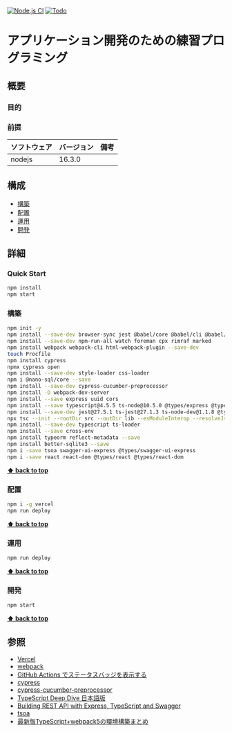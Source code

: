 [![Node.js CI](https://github.com/k2works/application_programing_excercise_2022/actions/workflows/node.js.yml/badge.svg)](https://github.com/k2works/application_programing_excercise_2022/actions/workflows/node.js.yml)
[![Todo](https://img.shields.io/endpoint?url=https://dashboard.cypress.io/badge/detailed/4uqmc1&style=plastic&logo=cypress)](https://dashboard.cypress.io/projects/4uqmc1/runs)

# アプリケーション開発のための練習プログラミング

## 概要

### 目的

### 前提

| ソフトウェア | バージョン | 備考 |
| :----------- | :--------- | :--- |
| nodejs       | 16.3.0    |      |

## 構成

- [構築](#構築)
- [配置](#配置)
- [運用](#運用)
- [開発](#開発)

## 詳細

### Quick Start

```bash
npm install
npm start
```

### 構築

```bash
npm init -y
npm install --save-dev browser-sync jest @babel/core @babel/cli @babel/preset-env @babel/register
npm install --save-dev npm-run-all watch foreman cpx rimraf marked
npm install webpack webpack-cli html-webpack-plugin --save-dev
touch Procfile
npm install cypress
npmx cypress open
npm install --save-dev style-loader css-loader
npm i @nano-sql/core --save
npm install --save-dev cypress-cucumber-preprocessor
npm install -D webpack-dev-server
npm install --save express uuid cors
npm install --save typescript@4.5.5 ts-node@10.5.0 @types/express @types/cors @types/node
npm install --save-dev jest@27.5.1 ts-jest@27.1.3 ts-node-dev@1.1.8 @types/jest 
npx tsc --init --rootDir src --outDir lib --esModuleInterop --resolveJsonModule --lib es6,dom --module commonjs
npm install --save-dev typescript ts-loader
npm install --save cross-env
npm install typeorm reflect-metadata --save
npm install better-sqlite3 --save
npm i -save tsoa swagger-ui-express @types/swagger-ui-express
npm i -save react react-dom @types/react @types/react-dom
```

**[⬆ back to top](#構成)**

### 配置

```bash
npm i -g vercel
npm run deploy
```

**[⬆ back to top](#構成)**

### 運用

```bash
npm run deploy
```

**[⬆ back to top](#構成)**

### 開発

```bash
npm start
```

**[⬆ back to top](#構成)**

## 参照

- [Vercel](https://vercel.com/)
- [webpack](https://webpack.js.org/)
- [GitHub Actions でステータスバッジを表示する](https://qiita.com/SnowCait/items/487d70b342ffbe2f33d8)
- [cypress](https://www.cypress.io/)
- [cypress-cucumber-preprocessor](https://www.npmjs.com/package/cypress-cucumber-preprocessor)
- [TypeScript Deep Dive 日本語版](https://typescript-jp.gitbook.io/deep-dive/)
- [Building REST API with Express, TypeScript and Swagger](https://dev.to/rsbh/building-rest-api-with-express-typescript-and-swagger-2dma)
- [tsoa](https://tsoa-community.github.io/docs/)
- [最新版TypeScript+webpack5の環境構築まとめ](https://ics.media/entry/16329/)